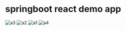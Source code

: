 # springboot react demo app

![a3](https://github.com/sunjuyoung/react-springboot/assets/34701587/da50ffe9-e349-4f54-89ce-56f3ae5e30e8)
![a2](https://github.com/sunjuyoung/react-springboot/assets/34701587/bbf4b068-d4f3-4303-828e-38d16a305a1f)
![a1](https://github.com/sunjuyoung/react-springboot/assets/34701587/91ea718f-5ebb-4b0a-8cb1-e466d5033639)
![a4](https://github.com/sunjuyoung/react-springboot/assets/34701587/8fc9748d-a4d2-4a98-8600-1b6f4e0a3d74)

